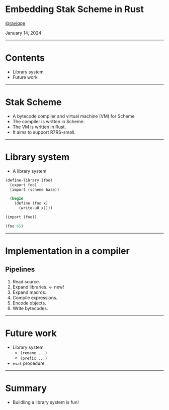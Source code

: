 # Embedding Stak Scheme in Rust

[@raviqqe](https://github.com/raviqqe)

January 14, 2024

---

# Contents

- Library system
- Future work

---

# Stak Scheme

- A bytecode compiler and virtual machine (VM) for Scheme
- The compiler is written in Scheme.
- The VM is written in Rust.
- It aims to support R7RS-small.

---

# Library system

- A library system

```scheme
(define-library (foo)
  (export foo)
  (import (scheme base))

  (begin
    (define (foo x)
      (write-u8 x))))

(import (foo))

(foo 65)
```

---

# Implementation in a compiler

## Pipelines

1. Read source.
1. Expand libraries. <- new!
1. Expand macros.
1. Compile expressions.
1. Encode objects.
1. Write bytecodes.

---

# Future work

- Library system
  - `(rename ...)`
  - `(prefix ...)`
- `eval` procedure

---

# Summary

- Buildling a library system is fun!
